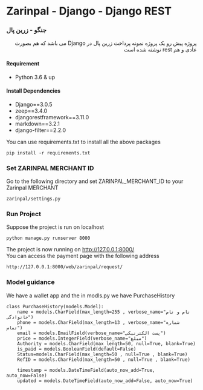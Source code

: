 # Zarinpal - Django - Django REST
### جنگو - زرین پال

<div dir="rtl">
   پروژه پیش رو یک پروژه نمونه پرداخت زرین پال در Django می باشد که هم بصورت عادی و هم rest نوشته شده است

</div>

#### Requirement
- Python 3.6 & up

#### Install Dependencies
- Django==3.0.5
- zeep==3.4.0
- djangorestframework==3.11.0
- markdown==3.2.1
- django-filter==2.2.0

You can use requirements.txt to install all the above packages
```
pip install -r requirements.txt
```
### Set ZARINPAL MERCHANT ID
Go to the following directory and set ZARINPAL_MERCHANT_ID to your Zarinpal MERCHANT
```
zarinpal/settings.py
```
### Run Project
Suppose the project is run on localhost
```
python manage.py runserver 8000
```
The project is now running on http://127.0.0.1:8000/ \
You can access the payment page with the following address
```
http://127.0.0.1:8000/web/zarinpal/request/
```
### Model guidance
We have a wallet app and the in modls.py we have PurchaseHistory
```
class PurchaseHistory(models.Model):
    name = models.CharField(max_length=255 , verbose_name="نام و نام خانوادگی")
    phone = models.CharField(max_length=13 , verbose_name="شماره تماس")
    email = models.EmailField(verbose_name="پست الکترنیکی")
    price = models.IntegerField(verbose_name="مبلغ")
    Authority = models.CharField(max_length=50, null=True, blank=True)
    is_paid = models.BooleanField(default=False)
    Status=models.CharField(max_length=50 , null=True , blank=True)
    RefID = models.CharField(max_length=50 , null=True , blank=True)

    timestamp = models.DateTimeField(auto_now_add=True, auto_now=False)
    updated = models.DateTimeField(auto_now_add=False, auto_now=True)
```